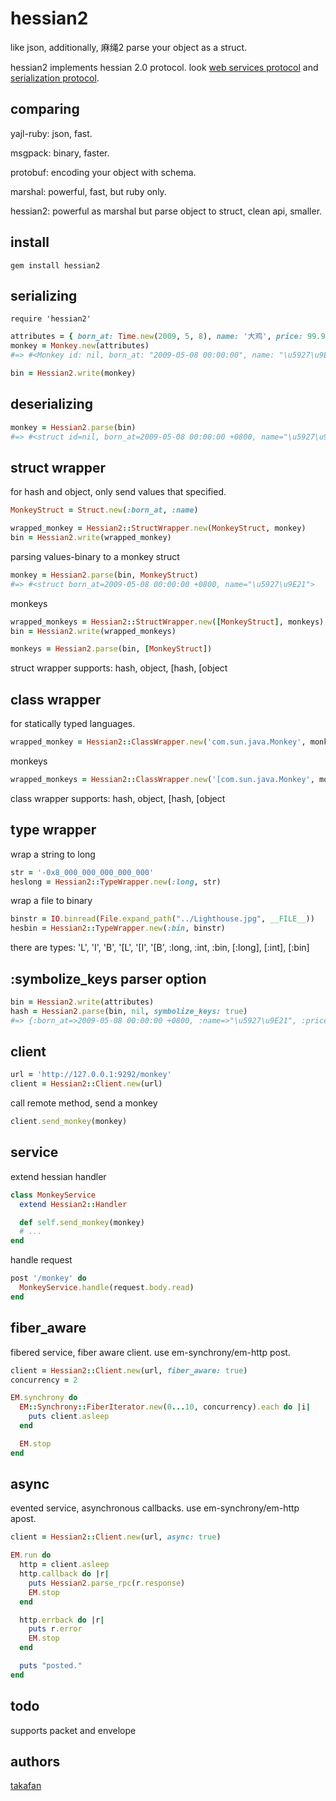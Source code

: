 # hessian2

like json, additionally, 麻绳2 parse your object as a struct.

hessian2 implements hessian 2.0 protocol. look [web services protocol](http://hessian.caucho.com/doc/hessian-ws.html) and [serialization protocol](http://hessian.caucho.com/doc/hessian-serialization.html).

## comparing

yajl-ruby: json, fast.

msgpack: binary, faster.

protobuf: encoding your object with schema.

marshal: powerful, fast, but ruby only.

hessian2: powerful as marshal but parse object to struct, clean api, smaller.

## install

```
gem install hessian2
```

## serializing

```
require 'hessian2'
```

``` ruby
attributes = { born_at: Time.new(2009, 5, 8), name: '大鸡', price: 99.99 }
monkey = Monkey.new(attributes)
#=> #<Monkey id: nil, born_at: "2009-05-08 00:00:00", name: "\u5927\u9E21", price: #<BigDecimal:2b7c568,'0.9998999999 999999E2',27(45)>>

bin = Hessian2.write(monkey)
```

## deserializing 

``` ruby
monkey = Hessian2.parse(bin)
#=> #<struct id=nil, born_at=2009-05-08 00:00:00 +0800, name="\u5927\u9E21", price=99.99>
```

## struct wrapper 

for hash and object, only send values that specified.

``` ruby
MonkeyStruct = Struct.new(:born_at, :name)

wrapped_monkey = Hessian2::StructWrapper.new(MonkeyStruct, monkey)
bin = Hessian2.write(wrapped_monkey)
```

parsing values-binary to a monkey struct

``` ruby
monkey = Hessian2.parse(bin, MonkeyStruct)
#=> #<struct born_at=2009-05-08 00:00:00 +0800, name="\u5927\u9E21">
```

monkeys

``` ruby
wrapped_monkeys = Hessian2::StructWrapper.new([MonkeyStruct], monkeys)
bin = Hessian2.write(wrapped_monkeys)

monkeys = Hessian2.parse(bin, [MonkeyStruct])
```

struct wrapper supports: hash, object, [hash, [object

## class wrapper

for statically typed languages.

``` ruby
wrapped_monkey = Hessian2::ClassWrapper.new('com.sun.java.Monkey', monkey)
```

monkeys

``` ruby
wrapped_monkeys = Hessian2::ClassWrapper.new('[com.sun.java.Monkey', monkeys)
```

class wrapper supports: hash, object, [hash, [object

## type wrapper

wrap a string to long

``` ruby
str = '-0x8_000_000_000_000_000'
heslong = Hessian2::TypeWrapper.new(:long, str)
```

wrap a file to binary

``` ruby
binstr = IO.binread(File.expand_path("../Lighthouse.jpg", __FILE__))
hesbin = Hessian2::TypeWrapper.new(:bin, binstr)
```

there are types: 'L', 'I', 'B', '[L', '[I', '[B', :long, :int, :bin, [:long], [:int], [:bin]

## :symbolize_keys parser option

``` ruby
bin = Hessian2.write(attributes)
hash = Hessian2.parse(bin, nil, symbolize_keys: true)
#=> {:born_at=>2009-05-08 00:00:00 +0800, :name=>"\u5927\u9E21", :price=>99.99}
```

## client

``` ruby
url = 'http://127.0.0.1:9292/monkey'
client = Hessian2::Client.new(url)
```

call remote method, send a monkey

``` ruby
client.send_monkey(monkey)
```

## service

extend hessian handler

``` ruby
class MonkeyService
  extend Hessian2::Handler

  def self.send_monkey(monkey)
  # ...
end
```

handle request

``` ruby
post '/monkey' do
  MonkeyService.handle(request.body.read)
end
```

## fiber_aware

fibered service, fiber aware client. use em-synchrony/em-http post.

``` ruby
client = Hessian2::Client.new(url, fiber_aware: true)
concurrency = 2

EM.synchrony do
  EM::Synchrony::FiberIterator.new(0...10, concurrency).each do |i|
    puts client.asleep
  end

  EM.stop
end
```

## async

evented service, asynchronous callbacks. use em-synchrony/em-http apost.

``` ruby
client = Hessian2::Client.new(url, async: true)

EM.run do
  http = client.asleep
  http.callback do |r|
    puts Hessian2.parse_rpc(r.response)
    EM.stop
  end

  http.errback do |r|
    puts r.error
    EM.stop
  end

  puts "posted."
end
```

## todo

supports packet and envelope

## authors

[takafan](http://hululuu.com)
